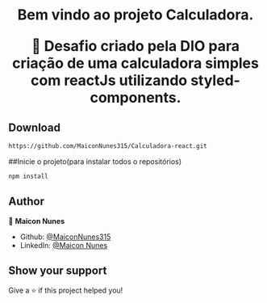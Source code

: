 <h1 align="center">Bem vindo ao projeto Calculadora. 

🦀 Desafio criado pela DIO para criação de uma calculadora simples com reactJs utilizando styled-components.
 
## Download

```sh
https://github.com/MaiconNunes315/Calculadora-react.git
```
  
##Inicie o projeto(para instalar todos o repositórios)

```sh
npm install
``` 
  
## Author

👤 **Maicon Nunes**

- Github: [@MaiconNunes315](https://github.com/MaiconNunes315)
- LinkedIn: [@Maicon Nunes](https://www.linkedin.com/in/maicon-nunes)

## Show your support

Give a ⭐️ if this project helped you!

